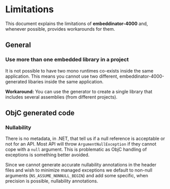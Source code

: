 # Limitations

This document explains the limitations of **embeddinator-4000** and, whenever possible, provides workarounds for them.

## General

### Use more than one embedded library in a project

It is not possible to have two mono runtimes co-exists inside the same application. This means you cannot use two different, embeddinator-4000-generated libaries inside the same application.

**Workaround:** You can use the generator to create a single library that includes several assemblies (from different projects).


## ObjC generated code

### Nullability

There is no metadata, in .NET, that tell us if a null reference is acceptable or not for an API. Most API will throw `ArgumentNullException` if they cannot cope with a `null` argument. This is problematic as ObjC handling of exceptions is something better avoided.

Since we cannot generate accurate nullability annotations in the header files and wish to minimize managed exceptions we default to non-null arguments (`NS_ASSUME_NONNULL_BEGIN`) and add some specific, when precision is possible, nullability annotations.
